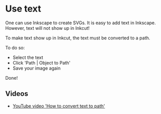 # Use text

One can use Inkscape to create SVGs.
It is easy to add text in Inkscape.
However, text will not show up in Inkcut!

To make text show up in Inkcut, the text
must be converted to a path.

To do so:

- Select the text
- Click 'Path | Object to Path'
- Save your image again

Done!

## Videos

- [YouTube video 'How to convert text to path'](https://www.youtube.com/watch?v=trmR5S1k8Cg)
